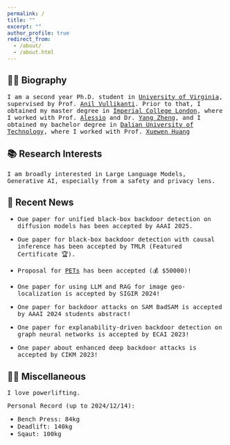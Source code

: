 ```yaml
---
permalink: /
title: ""
excerpt: ""
author_profile: true
redirect_from: 
  - /about/
  - /about.html
---
```

## 🧑‍💻 Biography
<span style="font-family: 'Mono', monospace; font-size: 14px;"> I am a second year Ph.D. student in [University of Virginia](https://www.virginia.edu/), supervised by Prof. [Anil Vullikanti](https://engineering.virginia.edu/faculty/anil-vullikanti). Prior to that, I obtained my master degree in [Imperial College London](https://www.imperial.ac.uk/), where I worked with Prof. [Alessio](https://www.imperial.ac.uk/people/a.lomuscio) and Dr. [Yang Zheng](https://zhengy09.github.io), and I obtained my bachelor degree in [Dalian University of Technology](http://en.dlut.edu.cn/), where I worked with Prof. [Xuewen Huang](http://faculty.dlut.edu.cn/2006011040/zh_CN/index.htm) </span>


## 📚 Research Interests
<span style="font-family: 'Mono', monospace; font-size: 14px;">I am broadly interested in Large Language Models, Generative AI, especially from a safety and privacy lens.</span>

## 📢 Recent News

- <span style="font-family: 'Mono', monospace; font-size: 14px;">Oue paper for unified black-box backdoor detection on diffusion models has been accepted by AAAI 2025.</span>

- <span style="font-family: 'Mono', monospace; font-size: 14px;">Oue paper for black-box backdoor detection with causal inference has been accepted by TMLR (Featured Certificate 🏆).</span>

- <span style="font-family: 'Mono', monospace; font-size: 14px;">Proposal for [PETs](https://data.org/initiatives/pets-challenge/awardees/) has been accepted (💰 $50000)!</span>

- <span style="font-family: 'Mono', monospace; font-size: 14px;">One paper for using LLM and RAG for image geo-localization is accepted by SIGIR 2024!</span>

- <span style="font-family: 'Mono', monospace; font-size: 14px;">One paper for backdoor attacks on SAM BadSAM is accepted by AAAI 2024 students abstract!</span>

- <span style="font-family: 'Mono', monospace; font-size: 14px;">One paper for explanability-driven backdoor detection on graph neural networks is accepted by ECAI 2023!</span>

- <span style="font-family: 'Mono', monospace; font-size: 14px;">One paper about enhanced deep backdoor attacks is accepted by CIKM 2023!</span>

## 🏋️‍♂️ Miscellaneous

<span style="font-family: 'Mono', monospace; font-size: 14px;">I love powerlifting.</span>

<span style="font-family: 'Mono', monospace; font-size: 14px;">Personal Record (up to 2024/12/14):</span>
- <span style="font-family: 'Mono', monospace; font-size: 14px;">Bench Press: 84kg</span>
- <span style="font-family: 'Mono', monospace; font-size: 14px;">Deadlift: 140kg</span>
- <span style="font-family: 'Mono', monospace; font-size: 14px;">Sqaut: 100kg</span>


<center>
<div style="width: 300px; height: 200px; overflow: hidden;">
  <script type="text/javascript" id="clustrmaps" src="//clustrmaps.com/map_v2.js?d=sNab61BCqqN7iSZD6CWpN4qtAnpG4NGD1sq4VmUEeDY&cl=ffffff&w=a"></script>
</div>
</center>
